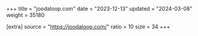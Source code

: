 +++
title = "joodaloop.com"
date = "2023-12-13"
updated = "2024-03-08"
weight = 35180

[extra]
source = "https://joodaloop.com/"
ratio = 10
size = 34
+++
